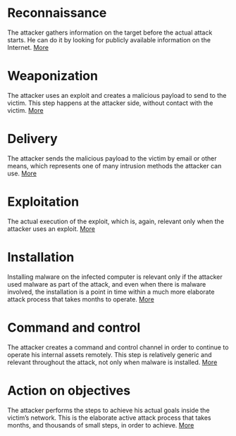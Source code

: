 # Reconnaissance
The attacker gathers information on the target before the actual attack starts. He can do it by looking for publicly available information on the Internet. [More](1Recon)

# Weaponization
The attacker uses an exploit and creates a malicious payload to send to the victim. This step happens at the attacker side, without contact with the victim. [More](2Weapon)

# Delivery
The attacker sends the malicious payload to the victim by email or other means, which represents one of many intrusion methods the attacker can use.  [More](3Delivery)

# Exploitation
The actual execution of the exploit, which is, again, relevant only when the attacker uses an exploit. [More](4Exploit)

# Installation
Installing malware on the infected computer is relevant only if the attacker used malware as part of the attack, and even when there is malware involved, the installation is a point in time within a much more elaborate attack process that takes months to operate. [More](5Install)

# Command and control
The attacker creates a command and control channel in order to continue to operate his internal assets remotely. This step is relatively generic and relevant throughout the attack, not only when malware is installed. [More](6C2Server)

# Action on objectives
The attacker performs the steps to achieve his actual goals inside the victim’s network. This is the elaborate active attack process that takes months, and thousands of small steps, in order to achieve. [More](7ActionOnObj)

